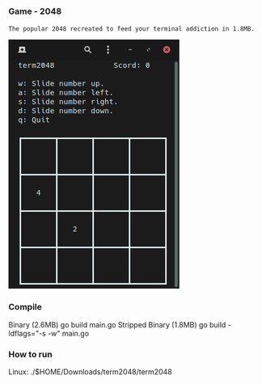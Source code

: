 ### Game - 2048

	The popular 2048 recreated to feed your terminal addiction in 1.8MB.

![screenshot.png](https://raw.githubusercontent.com/bryku/termApps/master/term2048/screenshot.png)

### Compile

Binary				(2.6MB)		go build main.go
Stripped Binary 	(1.8MB)		go build -ldflags="-s -w" main.go


### How to run
Linux:	./$HOME/Downloads/term2048/term2048

